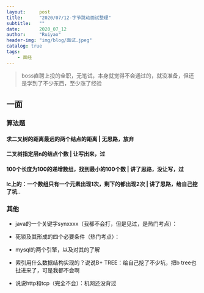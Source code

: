 ```yaml
---
layout:     post
title:      "2020/07/12-字节跳动面试整理"
subtitle:   ""
date:       2020_07_12
author:     "Ruiyao"
header-img: "img/blog/面试.jpeg"
catalog: true
tags:
    - 面经
---
```


> boss直聘上投的全职，无笔试，本身就觉得不会通过的，就没准备，但还是学到了不少东西，至少涨了经验

## 一面

### 算法题

#### 求二叉树的距离最远的两个结点的距离 | 无思路，放弃

#### 二叉树指定层n的结点个数 | 让写出来，过


#### 100个长度为100的递增数组，找到最小的100个数 | 讲了思路，没让写，过

#### lc上的：一个数组只有一个元素出现1次，剩下的都出现2次 | 讲了思路，给自己挖了坑..


### 其他
* java的一个关键字synxxxx（我都不会打，但是见过，是热门考点）：

* 死锁及其形成的四个必要条件（热门考点）：

* mysql的两个引擎，以及对其的了解

* 索引用什么数据结构实现的？说说B+ TREE：给自己挖了不少坑，把b tree也扯进来了，可是我都不会啊

* 说说http和tcp（完全不会）：机网还没背过



